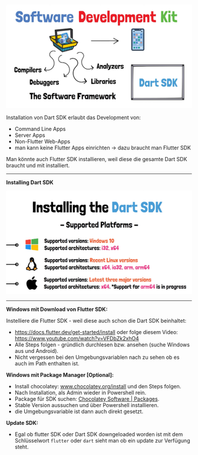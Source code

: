 ![image-20240511205214528](assets/image-20240511205214528.png)

Installation von Dart SDK erlaubt das Development von:

* Command Line Apps
* Server Apps
* Non-Flutter Web-Apps
* man kann keine Flutter Apps einrichten -> dazu braucht man Flutter SDK

Man könnte auch Flutter SDK installieren, weil diese die gesamte Dart SDK braucht und mit installiert.

---

**Installing Dart SDK** 

![image-20240511205806843](assets/image-20240511205806843.png)

---

**Windows mit Download von Flutter SDK:**

Instelliere die Flutter SDK - weil diese auch schon die Dart SDK beinhaltet:

* https://docs.flutter.dev/get-started/install oder folge diesem Video: https://www.youtube.com/watch?v=VFDbZk2xhO4
* Alle Steps folgen - gründlich durchlesen bzw. ansehen (suche Windows aus und Android).
* Nicht vergessen bei den Umgebungsvariablen nach zu sehen ob es auch im Path enthalten ist.

**Windows mit Package Manager [Optional]:**

* Install chocolatey: www.chocolatey.org/install und den Steps folgen.
* Nach Installation, als Admin wieder in Powershell rein.
* Package für SDK suchen: [Chocolatey Software | Packages](https://community.chocolatey.org/packages).
* Stable Version aussuchen und über Powershell installieren.
* die Umgebungsvariable ist dann auch direkt gesetzt.

**Update SDK:**

* Egal ob flutter SDK oder Dart SDK downgeloaded worden ist mit dem Schlüsselwort `flutter` oder `dart` sieht man ob ein update zur Verfügung steht.


